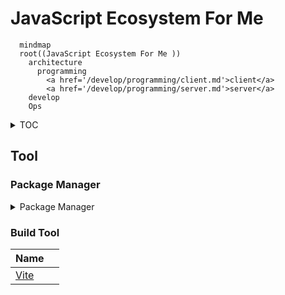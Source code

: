 # JavaScript Ecosystem For Me
```mermaid
  mindmap
  root((JavaScript Ecosystem For Me ))
    architecture
      programming
        <a href='/develop/programming/client.md'>client</a>
        <a href='/develop/programming/server.md'>server</a>
    develop
    Ops
```
<details>
<summary>TOC</summary>

1. architecture
2. develop
    1. programming
        1. [client](/develop/programming/client.md)
        2. [server](/develop/programming/server.md)
3. Ops 
</details>


## Tool
### Package Manager
<details>
<summary>Package Manager</summary>

| Name  |  |
| ------------- | ------------- |
| [NPM](https://www.npmjs.com/)  |  |
| [pnpm](https://pnpm.io/)  |   |
| [Yarn](https://yarnpkg.com/)  |   |

</details>


### Build Tool
| Name  |  |
| ------------- | ------------- |
| [Vite](https://vite.dev/) |  |